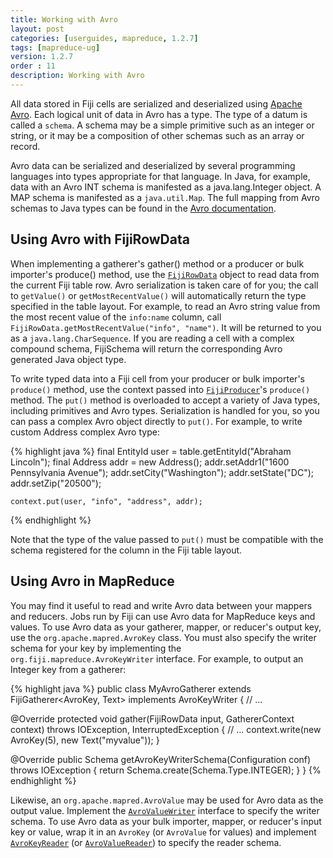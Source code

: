 ```yaml
---
title: Working with Avro
layout: post
categories: [userguides, mapreduce, 1.2.7]
tags: [mapreduce-ug]
version: 1.2.7
order : 11
description: Working with Avro
---
```


All data stored in Fiji cells are serialized and deserialized using <a href="http://avro.apache.org">Apache Avro</a>. Each logical unit of data in Avro has a type. The type of a datum is called a `schema`. A schema may be a simple primitive such as an integer or string, or it may be a composition of other schemas such as an array or record.

Avro data can be serialized and deserialized by several programming languages into types appropriate for that language. In Java, for example, data with an Avro INT schema is manifested as a java.lang.Integer object. A MAP schema is manifested as a `java.util.Map`. The full mapping from Avro schemas to Java types can be found in the <a href="http://avro.apache.org/docs/current/api/java/org/apache/avro/generic/package-summary.html#package_description">Avro documentation</a>.

## Using Avro with FijiRowData
When implementing a gatherer's gather() method or a producer or bulk importer's produce() method, use the [`FijiRowData`]({{site.api_schema_1_4_1}}/FijiRowData.html) object to read data from the current Fiji table row. Avro serialization is taken care of for you; the call to `getValue()` or `getMostRecentValue()` will automatically return the type specified in the table layout. For example, to read an Avro string value from the most recent value of the `info:name` column, call `FijiRowData.getMostRecentValue("info", "name")`. It will be returned to you as a `java.lang.CharSequence`. If you are reading a cell with a complex compound schema, FijiSchema will return the corresponding Avro generated Java object type.

To write typed data into a Fiji cell from your producer or bulk importer's `produce()` method, use the context passed into [`FijiProducer`]({{site.api_mr_1_2_7}}/produce/FijiProducer.html)'s `produce()` method. The `put()` method is overloaded to accept a variety of Java types, including primitives and Avro types.  Serialization is handled for you, so you can pass a complex Avro object directly to `put()`.  For example, to write custom Address complex Avro type:

{% highlight java %}
    final EntityId user = table.getEntityId("Abraham Lincoln");
    final Address addr = new Address();
    addr.setAddr1("1600 Pennsylvania Avenue");
    addr.setCity("Washington");
    addr.setState("DC");
    addr.setZip("20500");

    context.put(user, "info", "address", addr);
{% endhighlight %}

Note that the type of the value passed to `put()` must be compatible with the schema registered for the column in the Fiji table layout.

## Using Avro in MapReduce

You may find it useful to read and write Avro data between your mappers and reducers. Jobs run by Fiji can use Avro data for MapReduce keys and values. To use Avro data as your gatherer, mapper, or reducer's output key, use the `org.apache.mapred.AvroKey` class. You must also specify the writer schema for your key by implementing the `org.fiji.mapreduce.AvroKeyWriter` interface. For example, to output an Integer key from a gatherer:

{% highlight java %}
public class MyAvroGatherer
    extends FijiGatherer<AvroKey<Integer>, Text>
    implements AvroKeyWriter {
  // ...

  @Override
  protected void gather(FijiRowData input, GathererContext context)
      throws IOException, InterruptedException {
    // ...
    context.write(new AvroKey<Integer>(5), new Text("myvalue"));
  }

  @Override
  public Schema getAvroKeyWriterSchema(Configuration conf) throws IOException {
    return Schema.create(Schema.Type.INTEGER);
  }
}
{% endhighlight %}

Likewise, an `org.apache.mapred.AvroValue` may be used for Avro data as the output value. Implement the [`AvroValueWriter`]({{site.api_mr_1_2_7}}/avro/AvroValueWriter.html) interface to specify the writer schema. To use Avro data as your bulk importer, mapper, or reducer's input key or value, wrap it in an `AvroKey` (or `AvroValue` for values) and implement [`AvroKeyReader`]({{site.api_mr_1_2_7}}/avro/AvroKeyReader.html) (or [`AvroValueReader`]({{site.api_mr_1_2_7}}/avro/AvroValueReader.html)) to specify the reader schema.

